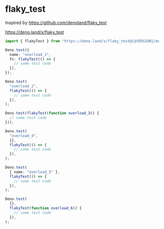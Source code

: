 # flaky_test

Inspired by https://github.com/denoland/flaky_test

https://deno.land/x/flaky_test

```ts
import { flakyTest } from "https://deno.land/x/flaky_test@{$VERSION}/mod.ts";

Deno.test({
  name: "overload_1",
  fn: flakyTest(() => {
    // some test code
  }),
});

Deno.test(
  "overload_2",
  flakyTest(() => {
    // some test code
  }),
);

Deno.test(flakyTest(function overload_3() {
  // some test code
}));

Deno.test(
  "overload_4",
  {},
  flakyTest(() => {
    // some test code
  }),
);

Deno.test(
  { name: "overload_5" },
  flakyTest(() => {
    // some test code
  }),
);

Deno.test(
  {},
  flakyTest(function overload_6() {
    // some test code
  }),
);
```
